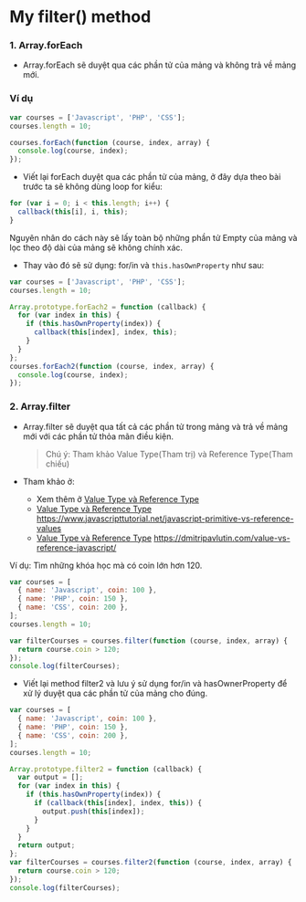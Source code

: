 # My filter() method

### 1. Array.forEach

- Array.forEach sẽ duyệt qua các phần tử của mảng và không trả về mảng mới.

### Ví dụ

```js
var courses = ['Javascript', 'PHP', 'CSS'];
courses.length = 10;

courses.forEach(function (course, index, array) {
  console.log(course, index);
});
```

- Viết lại forEach duyệt qua các phần tử của mảng, ở đây dựa theo bài trước ta sẽ không dùng loop for kiểu:

```js
for (var i = 0; i < this.length; i++) {
  callback(this[i], i, this);
}
```

Nguyên nhân do cách này sẽ lấy toàn bộ những phần tử Empty của mảng và lọc theo độ dài của mảng sẽ không chính xác.

- Thay vào đó sẽ sử dụng: for/in và `this.hasOwnProperty` như sau:

```js
var courses = ['Javascript', 'PHP', 'CSS'];
courses.length = 10;

Array.prototype.forEach2 = function (callback) {
  for (var index in this) {
    if (this.hasOwnProperty(index)) {
      callback(this[index], index, this);
    }
  }
};
courses.forEach2(function (course, index, array) {
  console.log(course, index);
});
```

### 2. Array.filter

- Array.filter sẽ duyệt qua tất cả các phần tử trong mảng và trả về mảng mới với các phần tử thỏa mãn điều kiện.

  > Chú ý: Tham khảo Value Type(Tham trị) và Reference Type(Tham chiếu)

- Tham khảo ở:

  - Xem thêm ở [Value Type và Reference Type](./value-reference.md)
  - [Value Type và Reference Type](https://www.javascripttutorial.net/javascript-primitive-vs-reference-values) https://www.javascripttutorial.net/javascript-primitive-vs-reference-values
  - [Value Type và Reference Type](https://dmitripavlutin.com/value-vs-reference-javascript) https://dmitripavlutin.com/value-vs-reference-javascript/

Ví dụ: Tìm những khóa học mà có coin lớn hơn 120.

```js
var courses = [
  { name: 'Javascript', coin: 100 },
  { name: 'PHP', coin: 150 },
  { name: 'CSS', coin: 200 },
];
courses.length = 10;

var filterCourses = courses.filter(function (course, index, array) {
  return course.coin > 120;
});
console.log(filterCourses);
```

- Viết lại method filter2 và lưu ý sử dụng for/in và hasOwnerProperty để xử lý duyệt qua các phần tử của mảng cho đúng.

```js
var courses = [
  { name: 'Javascript', coin: 100 },
  { name: 'PHP', coin: 150 },
  { name: 'CSS', coin: 200 },
];
courses.length = 10;

Array.prototype.filter2 = function (callback) {
  var output = [];
  for (var index in this) {
    if (this.hasOwnProperty(index)) {
      if (callback(this[index], index, this)) {
        output.push(this[index]);
      }
    }
  }
  return output;
};
var filterCourses = courses.filter2(function (course, index, array) {
  return course.coin > 120;
});
console.log(filterCourses);
```

